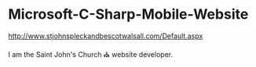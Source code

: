 # Microsoft-C-Sharp-Mobile-Website

http://www.stjohnspleckandbescotwalsall.com/Default.aspx

I am the Saint John's Church ⛪️ website developer. 
